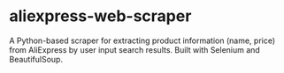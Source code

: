 # aliexpress-web-scraper
A Python-based scraper for extracting product information (name, price) from AliExpress by user input search results. Built with Selenium and BeautifulSoup.
